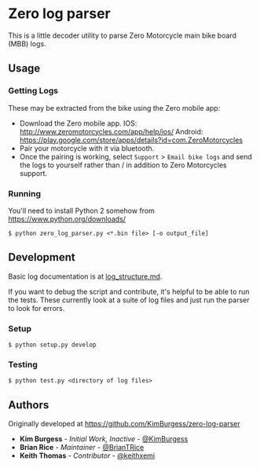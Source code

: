 # Zero log parser

This is a little decoder utility to parse Zero Motorcycle main bike board (MBB) logs.

## Usage
### Getting Logs
These may be extracted from the bike using the Zero mobile app:

  * Download the Zero mobile app.
    IOS: http://www.zeromotorcycles.com/app/help/ios/
    Android: https://play.google.com/store/apps/details?id=com.ZeroMotorcycles
  * Pair your motorcycle with it via bluetooth.
  * Once the pairing is working, select `Support` > `Email bike logs` and send the logs to yourself rather than / in addition to Zero Motorcycles support.

### Running
You'll need to install Python 2 somehow from https://www.python.org/downloads/

`$ python zero_log_parser.py <*.bin file> [-o output_file]`

## Development
Basic log documentation is at [log_structure.md](log_structure.md).

If you want to debug the script and contribute, it's helpful to be able to run the tests.
These currently look at a suite of log files and just run the parser to look for errors.

### Setup
  `$ python setup.py develop`

### Testing
  `$ python test.py <directory of log files>`

## Authors
Originally developed at https://github.com/KimBurgess/zero-log-parser

* **Kim Burgess** - *Initial Work, Inactive* - [@KimBurgess](https://github.com/KimBurgess/)
* **Brian Rice** - *Maintainer* - [@BrianTRice](https://github.com/BrianTRice/)
* **Keith Thomas** - *Contributor* - [@keithxemi](https://github.com/keithxemi)
